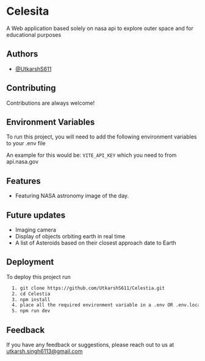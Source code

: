 
# Celesita

A Web application based solely on nasa api to explore outer space and for educational purposes


## Authors

- [@UtkarshS611](https://www.github.com/UtkarshS611)


## Contributing

Contributions are always welcome!



## Environment Variables

To run this project, you will need to add the following environment variables to your .env file

An example for this would be:
`VITE_API_KEY`
which you need to from api.nasa.gov



## Features

- Featuring NASA astronomy image of the day.
## Future updates
- Imaging camera
- Display of objects orbiting earth in real time
- A list of Asteroids based on their closest approach date to Earth


## Deployment

To deploy this project run

```bash
  1. git clone https://github.com/UtkarshS611/Celestia.git
  2. cd Celestia
  3. npm install
  4. place all the required environment variable in a .env OR .env.local file
  5. npm run dev
```


## Feedback

If you have any feedback or suggestions, please reach out to us at utkarsh.singh6113@gmail.com

